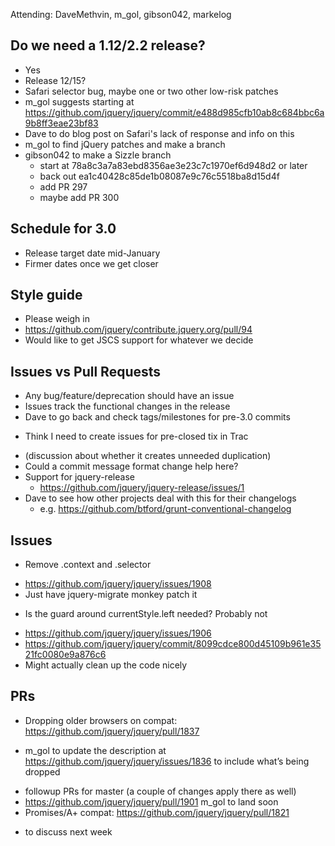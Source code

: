 Attending: DaveMethvin, m_gol, gibson042, markelog

## Do we need a 1.12/2.2 release?
* Yes
* Release 12/15?
* Safari selector bug, maybe one or two other low-risk patches
* m_gol suggests starting at https://github.com/jquery/jquery/commit/e488d985cfb10ab8c684bbc6a9b8ff3eae23bf83
* Dave to do blog post on Safari's lack of response and info on this
* m_gol to find jQuery patches and make a branch
* gibson042 to make a Sizzle branch
  - start at 78a8c3a7a83ebd8356ae3e23c7c1970ef6d948d2 or later
  - back out ea1c40428c85de1b08087e9c76c5518ba8d15d4f
  - add PR 297
  - maybe add PR 300

## Schedule for 3.0
* Release target date mid-January
* Firmer dates once we get closer

## Style guide
* Please weigh in
* https://github.com/jquery/contribute.jquery.org/pull/94
* Would like to get JSCS support for whatever we decide

## Issues vs Pull Requests
* Any bug/feature/deprecation should have an issue
* Issues track the functional changes in the release
* Dave to go back and check tags/milestones for pre-3.0 commits
 - Think I need to create issues for pre-closed tix in Trac
* (discussion about whether it creates unneeded duplication)
* Could a commit message format change help here?
* Support for jquery-release
  - https://github.com/jquery/jquery-release/issues/1
* Dave to see how other projects deal with this for their changelogs
  - e.g. https://github.com/btford/grunt-conventional-changelog

## Issues
* Remove .context and .selector
 - https://github.com/jquery/jquery/issues/1908
 - Just have jquery-migrate monkey patch it
* Is the guard around currentStyle.left needed? Probably not
 - https://github.com/jquery/jquery/issues/1906
 - https://github.com/jquery/jquery/commit/8099cdce800d45109b961e3521fc0080e9a876c6
 - Might actually clean up the code nicely

## PRs
* Dropping older browsers on compat: https://github.com/jquery/jquery/pull/1837
 - m_gol to update the description at https://github.com/jquery/jquery/issues/1836 to include what’s being dropped
* followup PRs for master (a couple of changes apply there as well)
* https://github.com/jquery/jquery/pull/1901 m_gol to land soon
* Promises/A+ compat: https://github.com/jquery/jquery/pull/1821 
 - to discuss next week

